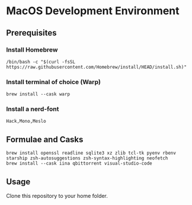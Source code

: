 # MacOS Development Environment

## Prerequisites

### Install Homebrew
```
/bin/bash -c "$(curl -fsSL https://raw.githubusercontent.com/Homebrew/install/HEAD/install.sh)"
```
### Install terminal of choice (Warp)
```
brew install --cask warp
```
### Install a nerd-font
```Hack,Mono,Meslo```

## Formulae and Casks
```
brew install openssl readline sqlite3 xz zlib tcl-tk pyenv rbenv starship zsh-autosuggestions zsh-syntax-highlighting neofetch
brew install --cask iina qbittorrent visual-studio-code
```

## Usage
Clone this repository to your home folder.
